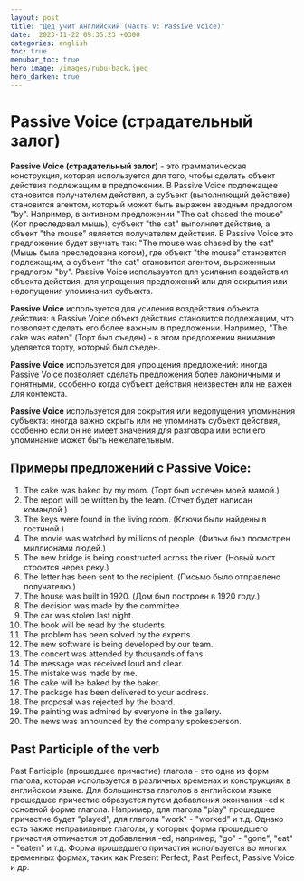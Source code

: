 ```yaml
---
layout: post
title: "Дед учит Английский (часть V: Passive Voice)"
date:  2023-11-22 09:35:23 +0300
categories: english
toc: true
menubar_toc: true
hero_image: /images/rubu-back.jpeg
hero_darken: true
---
```


# Passive Voice (страдательный залог)

**Passive Voice (страдательный залог)** - это грамматическая конструкция, которая используется для того, чтобы сделать объект действия подлежащим в предложении. В Passive Voice подлежащее становится получателем действия, а субъект (выполняющий действие) становится агентом, который может быть выражен вводным предлогом "by". Например, в активном предложении "The cat chased the mouse" (Кот преследовал мышь), субъект "the cat" выполняет действие, а объект "the mouse" является получателем действия. В Passive Voice это предложение будет звучать так: "The mouse was chased by the cat" (Мышь была преследована котом), где объект "the mouse" становится подлежащим, а субъект "the cat" становится агентом, выраженным предлогом "by". Passive Voice используется для усиления воздействия объекта действия, для упрощения предложений или для сокрытия или недопущения упоминания субъекта.


**Passive Voice** используется для усиления воздействия объекта действия: в Passive Voice объект действия становится подлежащим, что позволяет сделать его более важным в предложении. Например, "The cake was eaten" (Торт был съеден) - в этом предложении внимание уделяется торту, который был съеден.

**Passive Voice** используется для упрощения предложений: иногда Passive Voice позволяет сделать предложения более лаконичными и понятными, особенно когда субъект действия неизвестен или не важен для контекста.

**Passive Voice** используется для сокрытия или недопущения упоминания субъекта: иногда важно скрыть или не упоминать субъект действия, особенно если он не имеет значения для разговора или если его упоминание может быть нежелательным.


## Примеры предложений с Passive Voice:

1. The cake was baked by my mom. (Торт был испечен моей мамой.)
2. The report will be written by the team. (Отчет будет написан командой.)
3. The keys were found in the living room. (Ключи были найдены в гостиной.)
4. The movie was watched by millions of people. (Фильм был посмотрен миллионами людей.)
5. The new bridge is being constructed across the river. (Новый мост строится через реку.)
6. The letter has been sent to the recipient. (Письмо было отправлено получателю.)
7. The house was built in 1920. (Дом был построен в 1920 году.)
8. The decision was made by the committee.
9. The car was stolen last night.
10. The book will be read by the students.
11. The problem has been solved by the experts.
12. The new software is being developed by our team.
13. The concert was attended by thousands of fans.
14. The message was received loud and clear.
15. The mistake was made by me.
16. The cake will be baked by the baker.
17. The package has been delivered to your address.
18. The proposal was rejected by the board.
19. The painting was admired by everyone in the gallery.
20. The news was announced by the company spokesperson.
 
## Past Participle of the verb

Past Participle (прошедшее причастие) глагола - это одна из форм глагола, которая используется в различных временах и конструкциях в английском языке. Для большинства глаголов в английском языке прошедшее причастие образуется путем добавления окончания -ed к основной форме глагола. Например, для глагола "play" прошедшее причастие будет "played", для глагола "work" - "worked" и т.д. Однако есть также неправильные глаголы, у которых форма прошедшего причастия отличается от добавления -ed, например, "go" - "gone", "eat" - "eaten" и т.д. Форма прошедшего причастия используется во многих временных формах, таких как Present Perfect, Past Perfect, Passive Voice и др.